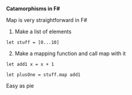 **Catamorphisms in F#**

Map is very straightforward in F#

1.  Make a list of elements

```
let stuff = [0...10]

```
2.  Make a mapping function and call map with it

```
let add1 x = x + 1

let plusOne = stuff.map add1

```
Easy as pie